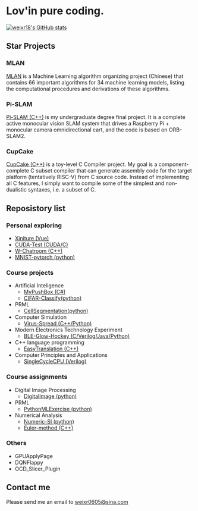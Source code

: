 # Lov'in pure coding.

[![weixr18's GitHub stats](https://github-readme-stats.vercel.app/api?username=weixr18)](https://github.com/anuraghazra/github-readme-stats)

## Star Projects


### MLAN

[MLAN](https://github.com/weixr18/MLAN) is a Machine Learning algorithm organizing project (Chinese) that contains 66 important algorithms for 34 machine learning models, listing the computational procedures and derivations of these algorithms. 

### Pi-SLAM

[Pi-SLAM (C++)](https://github.com/weixr18/Pi-SLAM) is my undergraduate degree final project. It is a complete active monocular vision SLAM system that drives a Raspberry Pi + monocular camera omnidirectional cart, and the code is based on ORB-SLAM2.

### CupCake

[CupCake (C++)](https://github.com/weixr18/CupCake) is a toy-level C Compiler project. My goal is a component-complete C subset compiler that can generate assembly code for the target platform (tentatively RISC-V) from C source code. Instead of implementing all C features, I simply want to compile some of the simplest and non-dualistic syntaxes, i.e. a subset of C.

## Reposistory list

### Personal exploring

+ [Xiniture (Vue)](https://github.com/weixr18/Xiniture)
+ [CUDA-Test (CUDA/C)](https://github.com/weixr18/CUDA-Test)
+ [W-Chatroom (C++)](https://github.com/weixr18/W-Chatroom)
+ [MNIST-pytorch (python)](https://github.com/weixr18/MNIST-pytorch)

### Course projects

+ Artificial Inteligence
  + [MyPushBox (C#)](https://github.com/weixr18/MyPushBox)
  + [CIFAR-Classify(python)](https://github.com/weixr18/CIFAR-Classify)
+ PRML
  + [CellSegmentation(python)](https://github.com/weixr18/CellSegmentation)
+ Computer Simulation
  + [Virus-Spread (C++/Python)](https://github.com/weixr18/Virus-Spread)
+ Modern Electronics Technology Experiment
  + [BLE-Glow-Hockey (C/Verilog/Java/Python)](https://github.com/weixr18/BLE-Glow-Hockey)
+ C++ language programming
  + [EasyTranslation (C++)](https://github.com/weixr18/EasyTranslation)
+ Computer Principles and Applications
  + [SingleCycleCPU (Verilog)](https://github.com/weixr18/SingleCycleCPU)



### Course assignments

+ Digital Image Processing
  + [DigitalImage (python)](https://github.com/weixr18/DigitalImages)
+ PRML
  + [PythonMLExercise (python)](https://github.com/weixr18/PythonMLExercise)
+ Numerical Analysis
  + [Numeric-SI (python)](https://github.com/weixr18/Numeric-SI)
  + [Euler-method (C++)](https://github.com/weixr18/Euler-method)

### Others

+ GPUApplyPage
+ DQNFlappy
+ OCD_Slicer_Plugin

## Contact me

Please send me an email to weixr0605@sina.com

